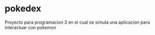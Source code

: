 # pokedex

Proyecto para programacion 3 en el cual se simula una aplicacion para interactuar con pokemon
